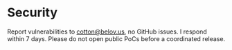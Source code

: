 # Security
Report vulnerabilities to cotton@belov.us, no GitHub issues. I respond within 7 days.
Please do not open public PoCs before a coordinated release.
